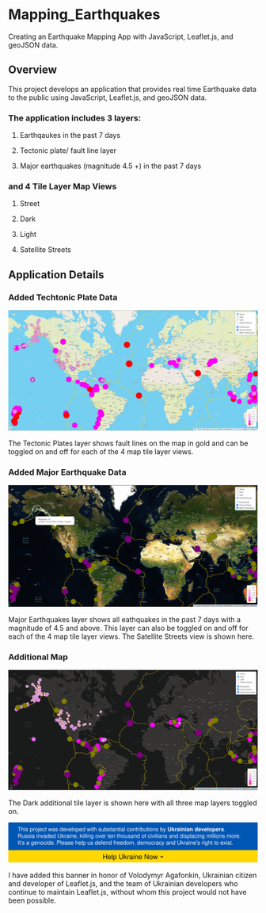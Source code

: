 # Mapping_Earthquakes

Creating an Earthquake Mapping App with JavaScript, Leaflet.js, and geoJSON data. 

## Overview

This project develops an application that provides real time Earthquake data to the public using JavaScript, Leaflet.js, and geoJSON data.  

### The application includes 3 layers:

  1. Earthqaukes in the past 7 days
 
  2. Tectonic plate/ fault line layer
 
  3. Major earthquakes (magnitude 4.5 +) in the past 7 days

### and 4 Tile Layer Map Views

  1. Street
  
  2. Dark
  
  3. Light
  
 4. Satellite Streets


## Application Details

### Added Techtonic Plate Data

![tectonic](Resources/tectonic.png)

The Tectonic Plates layer shows fault lines on the map in gold and can be toggled on and off for each of the 4 map tile layer views.

### Added Major Earthquake Data

![satellite_major](Resources/satellite_major.png)

Major Earthquakes layer shows all eathquakes in the past 7 days with a magnitude of 4.5 and above.
This layer can also be toggled on and off for each of the 4 map tile layer views. The Satellite Streets view is shown here.


### Additional Map

![dark_all_layers](Resources/dark_all_layers.png)

The Dark additional tile layer is shown here with all three map layers toggled on.


[![Stand With Ukraine](https://raw.githubusercontent.com/vshymanskyy/StandWithUkraine/main/banner-direct.svg)](https://stand-with-ukraine.pp.ua)

I have added this banner in honor of Volodymyr Agafonkin, Ukrainian citizen and developer of Leaflet.js, and the team of Ukrainian developers who continue to maintain Leaflet.js, without whom this project would not have been possible. 
